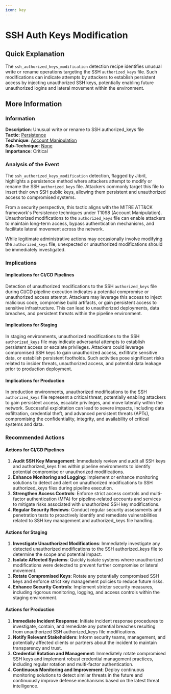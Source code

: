 ```yaml
---
icon: key
---
```


# SSH Auth Keys Modification

## Quick Explanation

The `ssh_authorized_keys_modification` detection recipe identifies unusual write or rename operations targeting the SSH `authorized_keys` file. Such modifications can indicate attempts by attackers to establish persistent access by injecting unauthorized SSH keys, potentially enabling future unauthorized logins and lateral movement within the environment.

## More Information

### Information

**Description**: Unusual write or rename to SSH authorized_keys file  
**Tactic**: [Persistence](https://jibril.garnet.ai/mitre/mitre/ta0007)  
**Technique**: [Account Manipulation](https://jibril.garnet.ai/mitre/mitre/ta0007/t1098)  
**Sub-Technique**: [None](https://jibril.garnet.ai/mitre/mitre/ta0007/t1098/t1098.001)  
**Importance**: Critical

### Analysis of the Event

The `ssh_authorized_keys_modification` detection, flagged by Jibril, highlights a persistence method where attackers attempt to modify or rename the SSH `authorized_keys` file. Attackers commonly target this file to insert their own SSH public keys, allowing them persistent and unauthorized access to compromised systems.

From a security perspective, this tactic aligns with the MITRE ATT&CK framework's Persistence techniques under T1098 (Account Manipulation). Unauthorized modifications to the `authorized_keys` file can enable attackers to maintain long-term access, bypass authentication mechanisms, and facilitate lateral movement across the network.

While legitimate administrative actions may occasionally involve modifying the `authorized_keys` file, unexpected or unauthorized modifications should be immediately investigated.

### Implications

#### Implications for CI/CD Pipelines

Detection of unauthorized modifications to the SSH `authorized_keys` file during CI/CD pipeline execution indicates a potential compromise or unauthorized access attempt. Attackers may leverage this access to inject malicious code, compromise build artifacts, or gain persistent access to sensitive infrastructure. This can lead to unauthorized deployments, data breaches, and persistent threats within the pipeline environment.

#### Implications for Staging

In staging environments, unauthorized modifications to the SSH `authorized_keys` file may indicate adversarial attempts to establish persistent access or escalate privileges. Attackers could leverage compromised SSH keys to gain unauthorized access, exfiltrate sensitive data, or establish persistent footholds. Such activities pose significant risks related to insider threats, unauthorized access, and potential data leakage prior to production deployment.

#### Implications for Production

In production environments, unauthorized modifications to the SSH `authorized_keys` file represent a critical threat, potentially enabling attackers to gain persistent access, escalate privileges, and move laterally within the network. Successful exploitation can lead to severe impacts, including data exfiltration, credential theft, and advanced persistent threats (APTs), compromising the confidentiality, integrity, and availability of critical systems and data.

### Recommended Actions

#### Actions for CI/CD Pipelines

1. **Audit SSH Key Management**: Immediately review and audit all SSH keys and authorized_keys files within pipeline environments to identify potential compromise or unauthorized modifications.
2. **Enhance Monitoring and Logging**: Implement or enhance monitoring solutions to detect and alert on unauthorized modifications to SSH authorized_keys files during pipeline execution.
3. **Strengthen Access Controls**: Enforce strict access controls and multi-factor authentication (MFA) for pipeline-related accounts and services to mitigate risks associated with unauthorized SSH key modifications.
4. **Regular Security Reviews**: Conduct regular security assessments and penetration tests to proactively identify and remediate vulnerabilities related to SSH key management and authorized_keys file handling.

#### Actions for Staging

1. **Investigate Unauthorized Modifications**: Immediately investigate any detected unauthorized modifications to the SSH authorized_keys file to determine the scope and potential impact.
2. **Isolate Affected Systems**: Quickly isolate systems where unauthorized modifications were detected to prevent further compromise or lateral movement.
3. **Rotate Compromised Keys**: Rotate any potentially compromised SSH keys and enforce strict key management policies to reduce future risks.
4. **Enhance Security Controls**: Implement stricter security measures, including rigorous monitoring, logging, and access controls within the staging environment.

#### Actions for Production

1. **Immediate Incident Response**: Initiate incident response procedures to investigate, contain, and remediate any potential breaches resulting from unauthorized SSH authorized_keys file modifications.
2. **Notify Relevant Stakeholders**: Inform security teams, management, and potentially affected clients or partners about the incident to maintain transparency and trust.
3. **Credential Rotation and Management**: Immediately rotate compromised SSH keys and implement robust credential management practices, including regular rotation and multi-factor authentication.
4. **Continuous Monitoring and Improvement**: Deploy continuous monitoring solutions to detect similar threats in the future and continuously improve defense mechanisms based on the latest threat intelligence.
